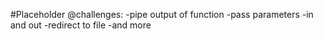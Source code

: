 #Placeholder
@challenges:
-pipe output of function
-pass parameters
-in and out
-redirect to file
-and more


 
